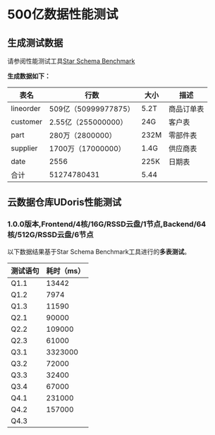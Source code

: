 # 500亿数据性能测试

## 生成测试数据

请参阅性能测试工具[Star Schema Benchmark](/udoris/test/tool/ssb)

**生成数据如下：**

| 表名      | 行数                 | 大小 | 描述       |
| --------- | -------------------- | ---- | ---------- |
| lineorder | 509亿（50999977875） | 5.2T | 商品订单表 |
| customer  | 2.55亿（255000000）  | 24G  | 客户表     |
| part      | 280万（2800000）     | 232M | 零部件表   |
| supplier  | 1700万（17000000）   | 1.4G | 供应商表   |
| date      | 2556                 | 225K | 日期表     |
| 合计      | 51274780431          | 5.44 |            |

## 云数据仓库UDoris性能测试

### **1.0.0版本,Frontend/4核/16G/RSSD云盘/1节点,Backend/64核/512G/RSSD云盘/6节点**

以下数据结果基于Star Schema Benchmark工具进行的**多表测试**。

| 测试语句 | 耗时（ms） |
| -------- | ---------- |
| Q1.1     | 13442      |
| Q1.2     | 7974       |
| Q1.3     | 11590      |
| Q2.1     | 90000      |
| Q2.2     | 109000     |
| Q2.3     | 61000      |
| Q3.1     | 3323000    |
| Q3.2     | 72000      |
| Q3.3     | 32400      |
| Q3.4     | 67000      |
| Q4.1     | 231000     |
| Q4.2     | 157000     |
| Q4.3     |       |

